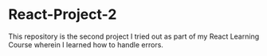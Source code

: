 # React-Project-2

This repository is the second project I tried out as part of my React Learning Course wherein I learned how to handle errors.

